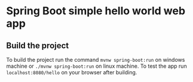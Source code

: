 # Spring Boot simple hello world web app 
## Build the project
To build the project run the command `mvnw spring-boot:run` on windows machine or `./mvnw spring-boot:run` on linux machine. To test the app run `localhost:8080/hello` on your browser after building.
  